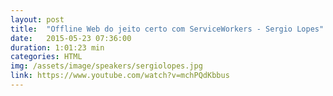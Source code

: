 ```yaml
---
layout: post
title:  "Offline Web do jeito certo com ServiceWorkers - Sergio Lopes"
date:   2015-05-23 07:36:00
duration: 1:01:23 min
categories: HTML
img: /assets/image/speakers/sergiolopes.jpg
link: https://www.youtube.com/watch?v=mchPQdKbbus
---
```


